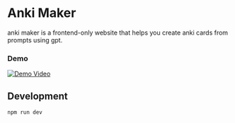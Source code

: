 # Anki Maker
anki maker is a frontend-only website that helps you create anki cards from prompts using gpt.

### Demo

[![Demo Video](https://img.youtube.com/vi/VIDEO_ID/0.jpg)](https://youtu.be/qz1la5ZFIRM)


## Development

`npm run dev`


